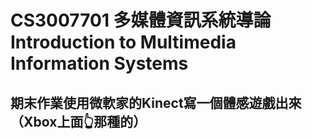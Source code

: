 # CS3007701 多媒體資訊系統導論 Introduction to Multimedia Information Systems

## 期末作業使用微軟家的Kinect寫一個體感遊戲出來（Xbox上面👆那種的）
